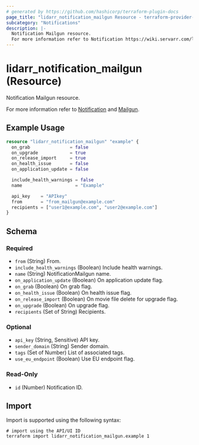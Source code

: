 ```yaml
---
# generated by https://github.com/hashicorp/terraform-plugin-docs
page_title: "lidarr_notification_mailgun Resource - terraform-provider-lidarr"
subcategory: "Notifications"
description: |-
  Notification Mailgun resource.
  For more information refer to Notification https://wiki.servarr.com/lidarr/settings#connect and Mailgun https://wiki.servarr.com/lidarr/supported#mailgun.
---
```


# lidarr_notification_mailgun (Resource)

<!-- subcategory:Notifications -->Notification Mailgun resource.
For more information refer to [Notification](https://wiki.servarr.com/lidarr/settings#connect) and [Mailgun](https://wiki.servarr.com/lidarr/supported#mailgun).

## Example Usage

```terraform
resource "lidarr_notification_mailgun" "example" {
  on_grab               = false
  on_upgrade            = true
  on_release_import     = true
  on_health_issue       = false
  on_application_update = false

  include_health_warnings = false
  name                    = "Example"

  api_key    = "APIkey"
  from       = "from_mailgun@example.com"
  recipients = ["user1@example.com", "user2@example.com"]
}
```

<!-- schema generated by tfplugindocs -->
## Schema

### Required

- `from` (String) From.
- `include_health_warnings` (Boolean) Include health warnings.
- `name` (String) NotificationMailgun name.
- `on_application_update` (Boolean) On application update flag.
- `on_grab` (Boolean) On grab flag.
- `on_health_issue` (Boolean) On health issue flag.
- `on_release_import` (Boolean) On movie file delete for upgrade flag.
- `on_upgrade` (Boolean) On upgrade flag.
- `recipients` (Set of String) Recipients.

### Optional

- `api_key` (String, Sensitive) API key.
- `sender_domain` (String) Sender domain.
- `tags` (Set of Number) List of associated tags.
- `use_eu_endpoint` (Boolean) Use EU endpoint flag.

### Read-Only

- `id` (Number) Notification ID.

## Import

Import is supported using the following syntax:

```shell
# import using the API/UI ID
terraform import lidarr_notification_mailgun.example 1
```
